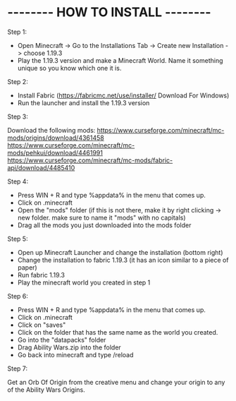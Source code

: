 # -------- HOW TO INSTALL --------

Step 1:

- Open Minecraft -> Go to the Installations Tab -> Create new Installation -> choose 1.19.3
- Play the 1.19.3 version and make a Minecraft World. Name it something unique so you know which one it is.


Step 2:

- Install Fabric 
(https://fabricmc.net/use/installer/ Download For Windows)
- Run the launcher and install the 1.19.3 version

Step 3:

Download the following mods:
https://www.curseforge.com/minecraft/mc-mods/origins/download/4361458
https://www.curseforge.com/minecraft/mc-mods/pehkui/download/4461991
https://www.curseforge.com/minecraft/mc-mods/fabric-api/download/4485410

Step 4:

- Press WIN + R and type %appdata% in the menu that comes up.
- Click on .minecraft
- Open the "mods" folder (if this is not there, make it by right clicking -> new folder. make sure to name it "mods" with no capitals)
- Drag all the mods you just downloaded into the mods folder

Step 5:

- Open up Minecraft Launcher and change the installation (bottom right)
- Change the installation to fabric 1.19.3 (it has an icon similar to a piece of paper)
- Run fabric 1.19.3
- Play the minecraft world you created in step 1

Step 6:

- Press WIN + R and type %appdata% in the menu that comes up.
- Click on .minecraft
- Click on "saves"
- Click on the folder that has the same name as the world you created.
- Go into the "datapacks" folder
- Drag Ability Wars.zip into the folder
- Go back into minecraft and type /reload

Step 7:

Get an Orb Of Origin from the creative menu and change your origin to any of the Ability Wars Origins.
